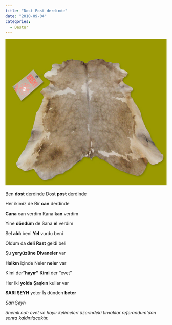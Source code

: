 ```yaml
---
title: "Dost Post derdinde"
date: "2010-09-04"
categories: 
  - Destur
---
```


[![post13.jpg](../uploads/2010/09/post13.jpg)](../uploads/2010/09/post13.jpg "post13.jpg")

Ben **dost** derdinde Dost **post** derdinde

Her ikimiz de Bir **can** derdinde

**Cana** can verdim Kana **kan** verdim

Yine **döndüm** de Sana **el** verdim

Sel **aldı** beni **Yel** vurdu beni

Oldum da **deli** **Rast** geldi beli

Şu **yeryüzüne** **Divaneler** var

**Halkın** içinde Neler **neler** var

Kimi der”**hayır”** **Kimi** der “evet”

Her iki **yolda** **Şaşkın** kullar var

**SARI ŞEYH** yeter İş dünden **beter**

_Sarı Şeyh_

_önemli not: evet ve hayır kelimeleri üzerindeki tırnaklar referandum'dan sonra kaldırılacaktır._
